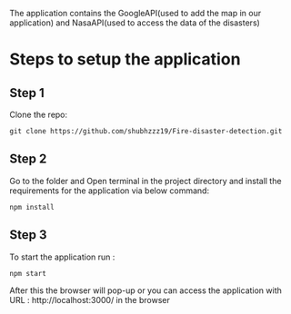 The application contains the GoogleAPI(used to add the map in our application) and NasaAPI(used to access the data of the disasters)

# Steps to setup the application

## Step 1
Clone the repo:
```
git clone https://github.com/shubhzzz19/Fire-disaster-detection.git
```

## Step 2
Go to the folder and Open terminal in the project directory and install the requirements for the application via below command:
```
npm install 
```

## Step 3 
To start the application run :
```
npm start 
```

After this the browser will pop-up or you can access the application with URL : http://localhost:3000/ in the browser

